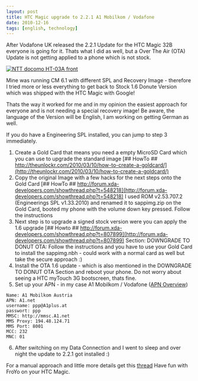 ```yaml
---
layout: post
title: HTC Magic upgrade to 2.2.1 A1 Mobilkom / Vodafone
date: 2010-12-16
tags: [english, technology]
---
```


After Vodafone UK released the 2.2.1 Update for the HTC Magic 32B everyone is going for it. Thats what I did as well, but a Over The Air (OTA) Update is not getting applied to a phone which is not stock.

[![NTT docomo HT-03A front](https://upload.wikimedia.org/wikipedia/commons/f/f8/NTT_docomo_HT-03A_front.jpg)](https://commons.wikimedia.org/wiki/File:NTT_docomo_HT-03A_front.jpg "By HT-03android.jpg: 自分
derivative work: Ch Th Jo (HT-03android.jpg) [Public domain], via Wikimedia Commons")

Mine was running CM 6.1 with different SPL and Recovery Image - therefore I tried more or less everything to get back to Stock 1.6 Donute Version which was shipped with the HTC Magic with Google!

Thats the way it worked for me and in my opinion the easiest approach for everyone and is not needing a special recovery image! Be aware, the language of the Version will be English, I am working on getting German as well.

If you do have a Engineering SPL installed, you can jump to step 3 immediately.

1. Create a Gold Card that means you need a empty MicroSD Card which you can use to upgrade the standard image
[## HowTo ## http://theunlockr.com/2010/03/10/how-to-create-a-goldcard/](http://theunlockr.com/2010/03/10/how-to-create-a-goldcard/)
2. Copy the original Image with a few hacks for the next steps onto the Gold Card
[## HowTo ## http://forum.xda-developers.com/showthread.php?t=548218](http://forum.xda-developers.com/showthread.php?t=548218)
I used ROM v2.53.707.2 (Engineerings SPL v1.33.2010) and renamed it to sappimg.zip on the Gold Card, booted my phone with the volume down key pressed. Follow the instructions
3. Next step is to upgrade a signed stock version were you can apply the 1.6 upgrade
[## Howto ## http://forum.xda-developers.com/showthread.php?t=807899](http://forum.xda-developers.com/showthread.php?t=807899)
Section: DOWNGRADE TO DONUT OTA: Follow the instructions and you have to use your Gold Card to install the sappimg.nbh - could work with a normal card as well but take the secure approach :)
4. Install the OTA 1.6 update - which is also mentioned in the DOWNGRADE TO DONUT OTA Section and reboot your phone. Do not worry about seeing a HTC myTouch 3G bootscreen, thats fine.
5. Set up your APN - in my case A1 Mobilkom / Vodafone ([APN Overview](http://www.androidonhtc.com/wiki/Carrier_network_settings))
```
Name: A1 Mobilkom Austria
APN: A1.net
username: ppp@A1plus.at
passwort: ppp
MMSC: http://mmsc.A1.net
MMS Proxy: 194.48.124.71
MMS Port: 8001
MCC: 232
MNC: 01
```
6.  After switching on my Data Connection and I went to sleep and over night the update to 2.2.1 got installed :) 

For a manual approach and little more details get this [thread](http://forum.xda-developers.com/showthread.php?t=843274)
Have fun with FroYo on your HTC Magic.